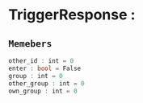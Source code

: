 
# TriggerResponse : 
## ```Memebers```    
```rust
other_id : int = 0  
enter : bool = False  
group : int = 0  
other_group : int = 0  
own_group : int = 0  
```


